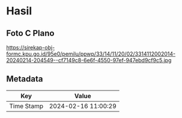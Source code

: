 # Hasil

## Foto C Plano

https://sirekap-obj-formc.kpu.go.id/95e0/pemilu/ppwp/33/14/11/20/02/3314112002014-20240214-204549--cf7149c8-6e6f-4550-97ef-947ebd9cf9c5.jpg


## Metadata

| Key        | Value               |
| ---------- | ------------------- |
| Time Stamp | 2024-02-16 11:00:29 |



